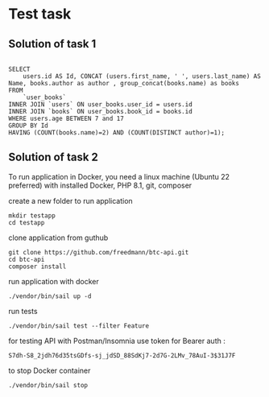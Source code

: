 # Test task

## Solution of task 1

```

SELECT 
	users.id AS Id, CONCAT (users.first_name, ' ', users.last_name) AS Name, books.author as author , group_concat(books.name) as books  
FROM  
	`user_books`
INNER JOIN `users` ON user_books.user_id = users.id 
INNER JOIN `books` ON user_books.book_id = books.id
WHERE users.age BETWEEN 7 and 17 
GROUP BY Id
HAVING (COUNT(books.name)=2) AND (COUNT(DISTINCT author)=1);

```

## Solution of task 2

To run application in Docker, you need a linux machine (Ubuntu 22 preferred) with installed Docker, PHP 8.1, git, composer

create a new folder to run application

```
mkdir testapp
cd testapp

```

clone application from guthub

```
git clone https://github.com/freedmann/btc-api.git
cd btc-api
composer install

```

run application with docker
```
./vendor/bin/sail up -d

```

run tests

```
./vendor/bin/sail test --filter Feature

```

for testing API with Postman/Insomnia use token for Bearer auth : 
```
S7dh-S8_2jdh76d35tsGDfs-sj_jdSD_88SdKj7-2d7G-2LMv_78AuI-3$31J7F
```


to stop Docker container
```
./vendor/bin/sail stop
```
